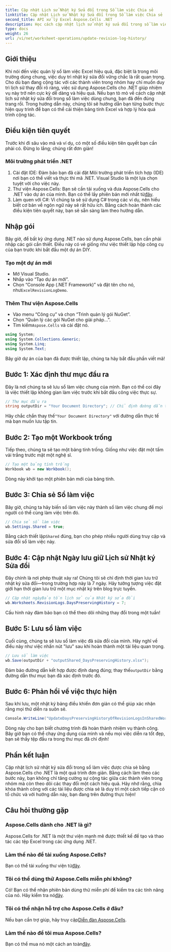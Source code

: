 ```yaml
---
title: Cập nhật Lịch sử Nhật ký Sửa đổi trong Sổ làm việc Chia sẻ
linktitle: Cập nhật Lịch sử Nhật ký Sửa đổi trong Sổ làm việc Chia sẻ
second_title: API xử lý Excel Aspose.Cells .NET
description: Học cách cập nhật lịch sử nhật ký sửa đổi trong sổ làm việc được chia sẻ bằng Aspose.Cells cho .NET. Đơn giản hóa việc cộng tác và duy trì hồ sơ tài liệu rõ ràng.
type: docs
weight: 26
url: /vi/net/worksheet-operations/update-revision-log-history/
---
```

## Giới thiệu
Khi nói đến việc quản lý sổ làm việc Excel hiệu quả, đặc biệt là trong môi trường dùng chung, việc duy trì nhật ký sửa đổi vững chắc là rất quan trọng. Cho dù bạn đang cộng tác với các thành viên trong nhóm hay chỉ muốn duy trì lịch sử thay đổi rõ ràng, việc sử dụng Aspose.Cells cho .NET giúp nhiệm vụ này trở nên cực kỳ dễ dàng và hiệu quả. Nếu bạn tò mò về cách cập nhật lịch sử nhật ký sửa đổi trong sổ làm việc dùng chung, bạn đã đến đúng trang rồi. Trong hướng dẫn này, chúng tôi sẽ hướng dẫn bạn từng bước thực hiện quy trình để bạn có thể cải thiện bảng tính Excel và hợp lý hóa quá trình cộng tác.
## Điều kiện tiên quyết
Trước khi đi sâu vào mã và ví dụ, có một số điều kiện tiên quyết bạn cần phải có. Đừng lo lắng; chúng rất đơn giản!
### Môi trường phát triển .NET
1. Cài đặt IDE: Đảm bảo bạn đã cài đặt Môi trường phát triển tích hợp (IDE) nơi bạn có thể viết và thực thi mã .NET. Visual Studio là một lựa chọn tuyệt vời cho việc này.
2.  Thư viện Aspose.Cells: Bạn sẽ cần tải xuống và đưa Aspose.Cells cho .NET vào dự án của mình. Bạn có thể lấy phiên bản mới nhất từ[đây](https://releases.aspose.com/cells/net/).
3. Làm quen với C#: Vì chúng ta sẽ sử dụng C# trong các ví dụ, nên hiểu biết cơ bản về ngôn ngữ này sẽ rất hữu ích.
Bằng cách hoàn thành các điều kiện tiên quyết này, bạn sẽ sẵn sàng làm theo hướng dẫn.
## Nhập gói
Bây giờ, để bất kỳ ứng dụng .NET nào sử dụng Aspose.Cells, bạn cần phải nhập các gói cần thiết. Điều này có vẻ giống như việc thiết lập hộp công cụ của bạn trước khi bắt đầu một dự án DIY.
### Tạo một dự án mới
- Mở Visual Studio.
- Nhấp vào “Tạo dự án mới”.
-  Chọn “Console App (.NET Framework)” và đặt tên cho nó, như`ExcelRevisionLogDemo`.
### Thêm Thư viện Aspose.Cells
- Vào menu “Công cụ” và chọn “Trình quản lý gói NuGet”.
- Chọn “Quản lý các gói NuGet cho giải pháp...”.
-  Tìm kiếm`Aspose.Cells` và cài đặt nó.
```csharp
using System;
using System.Collections.Generic;
using System.Linq;
using System.Text;
```
Bây giờ dự án của bạn đã được thiết lập, chúng ta hãy bắt đầu phần viết mã!
## Bước 1: Xác định thư mục đầu ra
Đây là nơi chúng ta sẽ lưu sổ làm việc chung của mình. Bạn có thể coi đây là việc thiết lập không gian làm việc trước khi bắt đầu công việc thực sự.
```csharp
// Thư mục đầu ra
string outputDir = "Your Document Directory"; // Chỉ định đường dẫn thư mục của bạn
```
 Hãy chắc chắn thay thế`"Your Document Directory"` với đường dẫn thực tế mà bạn muốn lưu tập tin. 
## Bước 2: Tạo một Workbook trống
Tiếp theo, chúng ta sẽ tạo một bảng tính trống. Giống như việc đặt một tấm vải trắng trước mặt một nghệ sĩ.
```csharp
// Tạo một bảng tính trống
Workbook wb = new Workbook();
```
Dòng này khởi tạo một phiên bản mới của bảng tính. 
## Bước 3: Chia sẻ Sổ làm việc
Bây giờ, chúng ta hãy biến sổ làm việc này thành sổ làm việc chung để mọi người có thể cùng làm việc trên đó. 
```csharp
// Chia sẻ sổ làm việc
wb.Settings.Shared = true;
```
 Bằng cách thiết lập`Shared` đúng, bạn cho phép nhiều người dùng truy cập và sửa đổi sổ làm việc này.
## Bước 4: Cập nhật Ngày lưu giữ Lịch sử Nhật ký Sửa đổi
Đây chính là nơi phép thuật xảy ra! Chúng tôi sẽ chỉ định thời gian lưu trữ nhật ký sửa đổi—trong trường hợp này là 7 ngày. Hãy tưởng tượng việc đặt giới hạn thời gian lưu trữ một mục nhật ký trên blog trực tuyến. 
```csharp
// Cập nhật ngàyBảo tồn lịch sử của Nhật ký sửa đổi
wb.Worksheets.RevisionLogs.DaysPreservingHistory = 7;
```
Cấu hình này đảm bảo bạn có thể theo dõi những thay đổi trong một tuần!
## Bước 5: Lưu sổ làm việc
Cuối cùng, chúng ta sẽ lưu sổ làm việc đã sửa đổi của mình. Hãy nghĩ về điều này như việc nhấn nút "lưu" sau khi hoàn thành một tài liệu quan trọng.
```csharp
// Lưu sổ làm việc
wb.Save(outputDir + "outputShared_DaysPreservingHistory.xlsx");
```
 Đảm bảo đường dẫn kết hợp được định dạng đúng; thay thế`outputDir` bằng đường dẫn thư mục bạn đã xác định trước đó.
## Bước 6: Phản hồi về việc thực hiện
Sau khi lưu, một nhật ký bảng điều khiển đơn giản có thể giúp xác nhận rằng mọi thứ diễn ra suôn sẻ. 
```csharp
Console.WriteLine("UpdateDaysPreservingHistoryOfRevisionLogsInSharedWorkbook executed successfully.");
```
Dòng này cho bạn biết chương trình đã hoàn thành nhiệm vụ thành công. Bây giờ bạn có thể chạy ứng dụng của mình và nếu mọi việc diễn ra tốt đẹp, bạn sẽ thấy tệp đầu ra trong thư mục đã chỉ định!
## Phần kết luận
Cập nhật lịch sử nhật ký sửa đổi trong sổ làm việc được chia sẻ bằng Aspose.Cells cho .NET là một quá trình đơn giản. Bằng cách làm theo các bước này, bạn không chỉ tăng cường sự cộng tác giữa các thành viên trong nhóm mà còn theo dõi các thay đổi một cách hiệu quả. Hãy nhớ rằng, chìa khóa thành công với các tài liệu được chia sẻ là duy trì một cách tiếp cận có tổ chức và với hướng dẫn này, bạn đang trên đường thực hiện!
## Câu hỏi thường gặp
### Aspose.Cells dành cho .NET là gì?
Aspose.Cells for .NET là một thư viện mạnh mẽ được thiết kế để tạo và thao tác các tệp Excel trong các ứng dụng .NET.
### Làm thế nào để tải xuống Aspose.Cells?
 Bạn có thể tải xuống thư viện từ[đây](https://releases.aspose.com/cells/net/).
### Tôi có thể dùng thử Aspose.Cells miễn phí không?
 Có! Bạn có thể nhận phiên bản dùng thử miễn phí để kiểm tra các tính năng của nó. Hãy kiểm tra nó[đây](https://releases.aspose.com/).
### Tôi có thể nhận hỗ trợ cho Aspose.Cells ở đâu?
 Nếu bạn cần trợ giúp, hãy truy cập[Diễn đàn Aspose.Cells](https://forum.aspose.com/c/cells/9).
### Làm thế nào để tôi mua Aspose.Cells?
 Bạn có thể mua nó một cách an toàn[đây](https://purchase.aspose.com/buy).
